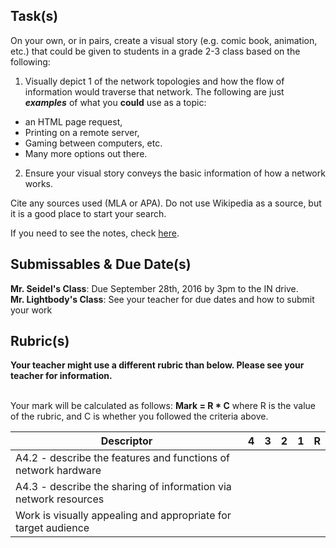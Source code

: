 Task(s)
-------
On your own, or in pairs, create a visual story (e.g. comic book, animation, etc.) that could be given to students in a grade 2-3 class based on the following:

1. Visually depict 1 of the network topologies and how the flow of information would traverse that network.  The following are just **_examples_** of what you **could** use as a topic:
  * an HTML page request,
  * Printing on a remote server,
  * Gaming between computers, etc.
  * Many more options out there.
2. Ensure your visual story conveys the basic information of how a network works.

Cite any sources used (MLA or APA).  Do not use Wikipedia as a source, but it is a good place to start your search.

If you need to see the notes, check [here](http://bit.ly/1MGGal0).

Submissables & Due Date(s)
----------
**Mr. Seidel's Class**: Due September 28th, 2016 by 3pm to the IN drive.  
**Mr. Lightbody's Class**: See your teacher for due dates and how to submit your work


Rubric(s)
---------
**Your teacher might use a different rubric than below.  Please see your teacher for information.**
<br/><br/>

Your mark will be calculated as follows: __Mark = R * C__ where R is the value of the rubric, and C is whether you followed the criteria above.

| Descriptor | 4 | 3 | 2 | 1 | R |
| ----- | --- | --- | --- | --- | --- |
|A4.2 - describe the features and functions of network hardware | | | | | |
|A4.3 - describe the sharing of information via network resources | | | | | |
| Work is visually appealing and appropriate for target audience | | | | | |

